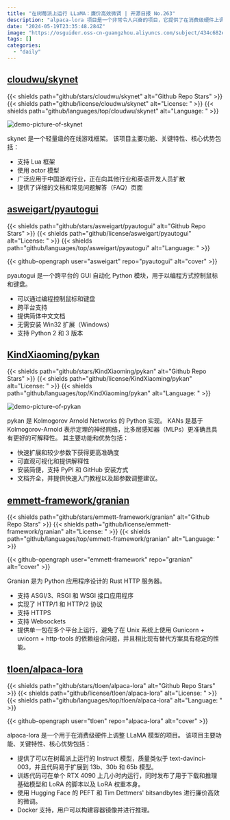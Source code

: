```yaml
---
title: "在树莓派上运行 LLaMA：廉价高效微调 | 开源日报 No.263"
description: "alpaca-lora 项目是一个非常令人兴奋的项目，它提供了在消费级硬件上调整 LLaMA 模型的功能。该项目的关键特性包括在树莓派上运行的 Instruct 模型，训练代码在单个 RTX 4090 上几小时内运行，以及使用了 Hugging Face 的 PEFT 和 Tim Dettmers' bitsandbytes 进行廉价高效的微调。"
date: "2024-05-19T23:35:48.284Z"
image: "https://osguider.oss-cn-guangzhou.aliyuncs.com/subject/434c682efe8b11b1af8da838651893dc.png"
tags: []
categories:
  - "daily"
---
```


## [cloudwu/skynet](https://github.com/cloudwu/skynet)

{{< shields path="github/stars/cloudwu/skynet" alt="Github Repo Stars" >}} {{< shields path="github/license/cloudwu/skynet" alt="License: " >}} {{< shields path="github/languages/top/cloudwu/skynet" alt="Language: " >}}

![demo-picture-of-skynet](https://picgo-daily.oss-cn-guangzhou.aliyuncs.com/picgo-daily/2024/006ba7e1852d5388f8c6759416c6613f.png)

skynet 是一个轻量级的在线游戏框架。
该项目主要功能、关键特性、核心优势包括：

- 支持 Lua 框架
- 使用 actor 模型
- 广泛应用于中国游戏行业，正在向其他行业和英语开发人员扩散
- 提供了详细的文档和常见问题解答（FAQ）页面
  
## [asweigart/pyautogui](https://github.com/asweigart/pyautogui)

{{< shields path="github/stars/asweigart/pyautogui" alt="Github Repo Stars" >}} {{< shields path="github/license/asweigart/pyautogui" alt="License: " >}} {{< shields path="github/languages/top/asweigart/pyautogui" alt="Language: " >}}

{{< github-opengraph user="asweigart" repo="pyautogui" alt="cover" >}}

pyautogui 是一个跨平台的 GUI 自动化 Python 模块，用于以编程方式控制鼠标和键盘。

- 可以通过编程控制鼠标和键盘
- 跨平台支持
- 提供简体中文文档
- 无需安装 Win32 扩展（Windows）
- 支持 Python 2 和 3 版本
  
## [KindXiaoming/pykan](https://github.com/KindXiaoming/pykan)

{{< shields path="github/stars/KindXiaoming/pykan" alt="Github Repo Stars" >}} {{< shields path="github/license/KindXiaoming/pykan" alt="License: " >}} {{< shields path="github/languages/top/KindXiaoming/pykan" alt="Language: " >}}

![demo-picture-of-pykan](https://static.osguider.com/subject/github/KindXiaoming/pykan/188fa5c57b031aa8b456eb6d53fa4d17.png)

pykan 是 Kolmogorov Arnold Networks 的 Python 实现。
KANs 是基于 Kolmogorov-Arnold 表示定理的神经网络，比多层感知器（MLPs）更准确且具有更好的可解释性。
其主要功能和优势包括：

- 快速扩展和较少参数下获得更高准确度
- 可直观可视化和提供解释性
- 安装简便，支持 PyPI 和 GitHub 安装方式
- 文档齐全，并提供快速入门教程以及超参数调整建议。
  
## [emmett-framework/granian](https://github.com/emmett-framework/granian)

{{< shields path="github/stars/emmett-framework/granian" alt="Github Repo Stars" >}} {{< shields path="github/license/emmett-framework/granian" alt="License: " >}} {{< shields path="github/languages/top/emmett-framework/granian" alt="Language: " >}}

{{< github-opengraph user="emmett-framework" repo="granian" alt="cover" >}}

Granian 是为 Python 应用程序设计的 Rust HTTP 服务器。

- 支持 ASGI/3、RSGI 和 WSGI 接口应用程序
- 实现了 HTTP/1 和 HTTP/2 协议
- 支持 HTTPS
- 支持 Websockets
- 提供单一包在多个平台上运行，避免了在 Unix 系统上使用 Gunicorn + uvicorn + http-tools 的依赖组合问题，并且相比现有替代方案具有稳定的性能。
  
## [tloen/alpaca-lora](https://github.com/tloen/alpaca-lora)

{{< shields path="github/stars/tloen/alpaca-lora" alt="Github Repo Stars" >}} {{< shields path="github/license/tloen/alpaca-lora" alt="License: " >}} {{< shields path="github/languages/top/tloen/alpaca-lora" alt="Language: " >}}

{{< github-opengraph user="tloen" repo="alpaca-lora" alt="cover" >}}

alpaca-lora 是一个用于在消费级硬件上调整 LLaMA 模型的项目。
该项目主要功能、关键特性、核心优势包括：

- 提供了可以在树莓派上运行的 Instruct 模型，质量类似于 text-davinci-003，并且代码易于扩展到 13b、30b 和 65b 模型。
- 训练代码可在单个 RTX 4090 上几小时内运行，同时发布了用于下载和推理基础模型和 LoRA 的脚本以及 LoRA 权重本身。
- 使用 Hugging Face 的 PEFT 和 Tim Dettmers' bitsandbytes 进行廉价高效的微调。
- Docker 支持，用户可以构建容器镜像并进行推理。
  
